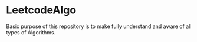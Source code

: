 # LeetcodeAlgo
Basic purpose of this repository is to make fully understand and aware of all types of Algorithms. 
